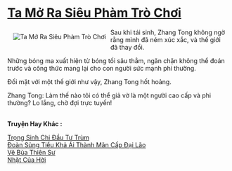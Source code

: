 <a href="https://truyentiki.com/ta-mo-ra-sieu-pham-tro-choi.33614/" title="Ta Mở Ra Siêu Phàm Trò Chơi"><h1>Ta Mở Ra Siêu Phàm Trò Chơi</h1></a><div style="display:table"><img align="right" style="float: left; padding: 10px;" src="https://truyentiki.com/a/img/str/src/33614.jpg" alt="Ta Mở Ra Siêu Phàm Trò Chơi">Sau khi tái sinh, Zhang Tong không ngờ rằng mình đã ném xúc xắc, và thế giới đã thay đổi. <p></p> Những bóng ma xuất hiện từ bóng tối sâu thẳm, ngăn chặn không thể đoán trước và công thức mang lại cho con người sức mạnh phi thường. <p></p> Đối mặt với một thế giới như vậy, Zhang Tong hốt hoảng. <p></p> Zhang Tong: Làm thế nào tôi có thể giả vờ là một người cao cấp và phi thường? Lo lắng, chờ đợi trực tuyến!</div><p><br><b>Truyện Hay Khác :</b></p><a href="https://truyentiki.com/trong-sinh-chi-dau-tu-trum.33613/" alt="Trọng Sinh Chi Đầu Tư Trùm">Trọng Sinh Chi Đầu Tư Trùm</a><br/><a href="https://github.com/nownovels/top500/tree/master/truyenhay/33810/" alt="Đoàn Sủng Tiểu Khả Ái Thành Mãn Cấp Đại Lão">Đoàn Sủng Tiểu Khả Ái Thành Mãn Cấp Đại Lão</a><br/><a href="https://github.com/nownovels/top500/tree/master/truyenhay/33921/" alt="Vẽ Bùa Thiên Sư">Vẽ Bùa Thiên Sư</a><br/><a href="https://github.com/nownovels/top500/tree/master/truyenhay/33584/" alt="Nhặt Của Hời">Nhặt Của Hời</a><br/>